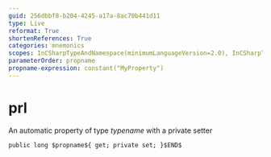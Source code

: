 ```yaml
---
guid: 256dbbf8-b204-4245-a17a-8ac70b441d11
type: Live
reformat: True
shortenReferences: True
categories: mnemonics
scopes: InCSharpTypeAndNamespace(minimumLanguageVersion=2.0), InCSharpTypeMember(minimumLanguageVersion=2.0)
parameterOrder: propname
propname-expression: constant("MyProperty")
---
```


# prl

An automatic property of type $typename$ with a private setter

```
public long $propname${ get; private set; }$END$
```
